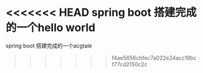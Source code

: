 <<<<<<< HEAD
spring boot 搭建完成的一个hello world
=======
spring boot 搭建完成的一个acgtale
>>>>>>> f4ae5656cbfec7a022e24acc19bcf77cd2150c2c
